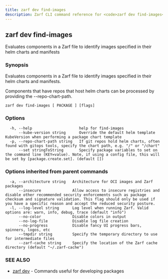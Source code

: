 ```yaml
---
title: zarf dev find-images
description: Zarf CLI command reference for <code>zarf dev find-images</code>.
---
```


## zarf dev find-images

Evaluates components in a Zarf file to identify images specified in their helm charts and manifests

### Synopsis

Evaluates components in a Zarf file to identify images specified in their helm charts and manifests.

Components that have repos that host helm charts can be processed by providing the --repo-chart-path.

```
zarf dev find-images [ PACKAGE ] [flags]
```

### Options

```
  -h, --help                     help for find-images
      --kube-version string      Override the default helm template KubeVersion when performing a package chart template
  -p, --repo-chart-path string   If git repos hold helm charts, often found with gitops tools, specify the chart path, e.g. "/" or "/chart"
      --set stringToString       Specify package variables to set on the command line (KEY=value). Note, if using a config file, this will be set by [package.create.set]. (default [])
```

### Options inherited from parent commands

```
  -a, --architecture string   Architecture for OCI images and Zarf packages
      --insecure              Allow access to insecure registries and disable other recommended security enforcements such as package checksum and signature validation. This flag should only be used if you have a specific reason and accept the reduced security posture.
  -l, --log-level string      Log level when running Zarf. Valid options are: warn, info, debug, trace (default "info")
      --no-color              Disable colors in output
      --no-log-file           Disable log file creation
      --no-progress           Disable fancy UI progress bars, spinners, logos, etc
      --tmpdir string         Specify the temporary directory to use for intermediate files
      --zarf-cache string     Specify the location of the Zarf cache directory (default "~/.zarf-cache")
```

### SEE ALSO

* [zarf dev](/cli/commands/zarf_dev/)	 - Commands useful for developing packages

